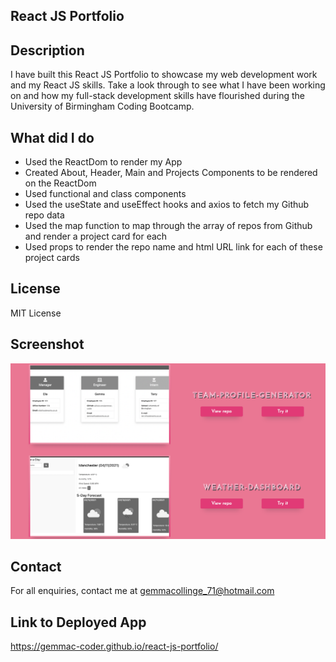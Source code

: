 ## React JS Portfolio

## Description

I have built this React JS Portfolio to showcase my web development work and my React JS skills.
Take a look through to see what I have been working on and how my full-stack development skills have flourished during the University of Birmingham Coding Bootcamp.

## What did I do

- Used the ReactDom to render my App
- Created About, Header, Main and Projects Components to be rendered on the ReactDom
- Used functional and class components
- Used the useState and useEffect hooks and axios to fetch my Github repo data
- Used the map function to map through the array of repos from Github and render a project card for each
- Used props to render the repo name and html URL link for each of these project cards

## License

MIT License

## Screenshot

![Screenshot showcasing react portfolio](public/assets/react-js-portfolio.png)

## Contact

For all enquiries, contact me at gemmacollinge_71@hotmail.com

## Link to Deployed App

https://gemmac-coder.github.io/react-js-portfolio/
